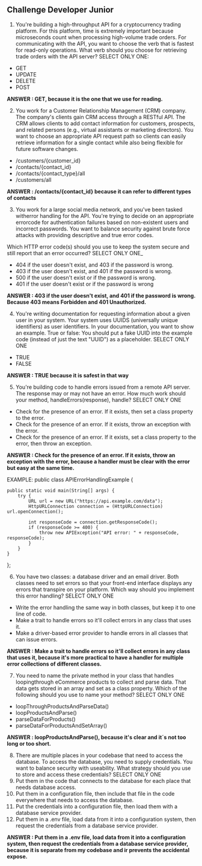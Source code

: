 ## Challenge Developer Junior ##
1. You're building a high-throughput API for a cryptocurrency trading
platform. For this platform, time is extremely important because
microseconds count when processing high-volume trade orders. For
communicating with the API, you want to choose the verb that is fastest
for read-only operations.
What verb should you choose for retrieving trade orders with the API
server?
SELECT ONLY ONE:
- GET
- UPDATE
- DELETE
- POST

**ANSWER : GET, because it is the one that we use for reading.**

2. You work for a Customer Relationship Management (CRM) company. The
company's clients gain CRM access through a RESTful API. The CRM allows
clients to add contact information for customers, prospects, and related persons
(e.g., virtual assistants or marketing directors). You want to choose an
appropriate API request path so clients can easily retrieve information for a
single contact while also being flexible for future software changes.

- /customers/{customer_id}
- /contacts/{contact_id}
- /contacts/{contact_type}/all
- /customers/all

**ANSWER : /contacts/{contact_id} because it can refer to different types of contacts**

3. You work for a large social media network, and you've been tasked witherror
handling for the API. You're trying to decide on an appropriate errorcode for
authentication failures based on non-existent users and incorrect passwords. You
want to balance security against brute force attacks with providing descriptive
and true error codes.

Which HTTP error code(s) should you use to keep the system secure and still report
that an error occurred?
SELECT ONLY ONE_
- 404 if the user doesn't exist, and 403 if the password is wrong.
- 403 if the user doesn't exist, and 401 if the password is wrong.
- 500 if the user doesn't exist or if the password is wrong.
- 401 if the user doesn't exist or if the password is wrong

**ANSWER : 403 if the user doesn't exist, and 401 if the password is wrong. Because 403 means Forbidden and 401 Unauthorized.**

4. You're writing documentation for requesting information about a given user in
your system. Your system uses UUIDS (universally unique identifiers) as user
identifiers. In your documentation, you want to show an example.
True or false: You should put a fake UUID into the example code (instead of just the
text "UUID") as a placeholder.
SELECT ONLY ONE
- TRUE
- FALSE

**ANSWER : TRUE because it is safest in that way**

5. You're building code to handle errors issued from a remote API server. The
response may or may not have an error.
How much work should your method, handleErrors(response),
handle?
SELECT ONLY ONE
- Check for the presence of an error. If it exists, then set a class property to the error.
- Check for the presence of an error. If it exists, throw an exception with the error.
- Check for the presence of an error. If it exists, set a class property to the error, then throw an exception.
  

**ANSWER : Check for the presence of an error. If it exists, throw an exception with the error, because a handler must be clear with the error but easy at the same time.**

EXAMPLE:
public class APIErrorHandlingExample {

    public static void main(String[] args) {
        try {
            URL url = new URL("https://api.example.com/data");
            HttpURLConnection connection = (HttpURLConnection) url.openConnection();

            int responseCode = connection.getResponseCode();
            if (responseCode >= 400) {
                throw new APIException("API error: " + responseCode, responseCode);
            }
        } 
    }
};

6. You have two classes: a database driver and an email driver. Both classes need
to set errors so that your front-end interface displays any errors that transpire on
your platform.
Which way should you implement this error handling?
SELECT ONLY ONE
- Write the error handling the same way in both classes, but keep it to one line of code.
- Make a trait to handle errors so it'll collect errors in any class that uses it.
- Make a driver-based error provider to handle errors in all classes that can issue errors.

**ANSWER : Make a trait to handle errors so it'll collect errors in any class that uses it, because it's more practical to have a handler for multiple error collections of different classes.** 

7. You need to name the private method in your class that handles loopingthrough
eCommerce products to collect and parse data. That data gets stored in an array
and set as a class property.
Which of the following should you use to name your method?
SELECT ONLY ONE
- loopThroughProductsAndParseData()
- loopProductsAndParse()
- parseDataForProducts()
- parseDataForProductsAndSetArray()

**ANSWER : loopProductsAndParse(), because it's clear and it´s not too long or too short.**

8. There are multiple places in your codebase that need to access the
database. To access the database, you need to supply credentials. You
want to balance security with useability.
What strategy should you use to store and access these credentials?
SELECT ONLY ONE
1. Put them in the code that connects to the database for each place that needs database access.
2. Put them in a configuration file, then include that file in the code everywhere that needs to access the database.
3. Put the credentials into a configuration file, then load them with a database service provider.
4. Put them in a .env file, load data from it into a configuration system, then request the credentials from a database service provider.

**ANSWER : Put them in a .env file, load data from it into a configuration system, then request the credentials from a database service provider, because it is separate from my codebase and ir prevents the accidental expose.**
